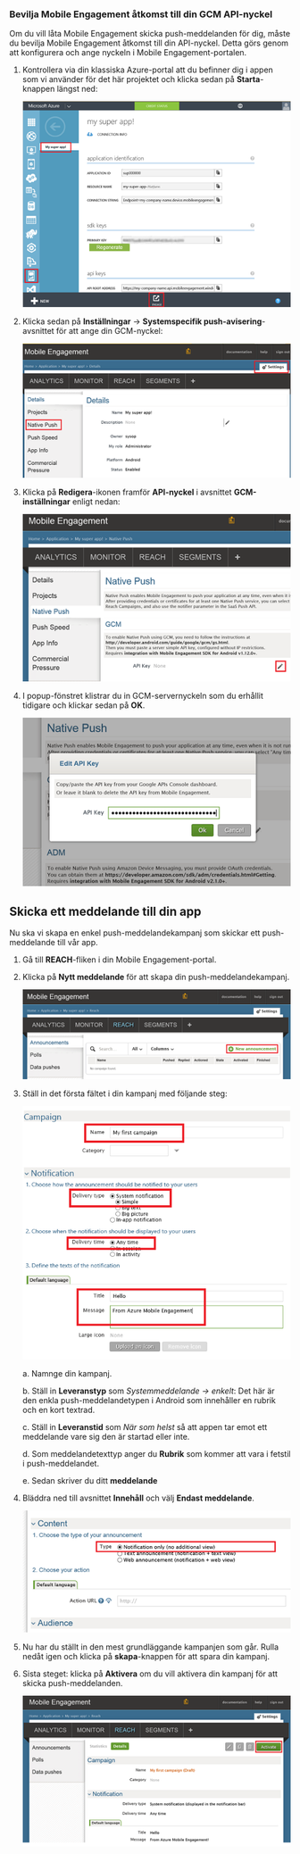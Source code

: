 ### <a name="grant-mobile-engagement-access-to-your-gcm-api-key"></a>Bevilja Mobile Engagement åtkomst till din GCM API-nyckel
Om du vill låta Mobile Engagement skicka push-meddelanden för dig, måste du bevilja Mobile Engagement åtkomst till din API-nyckel. Detta görs genom att konfigurera och ange nyckeln i Mobile Engagement-portalen.

1. Kontrollera via din klassiska Azure-portal att du befinner dig i appen som vi använder för det här projektet och klicka sedan på **Starta**-knappen längst ned:
   
    ![](./media/mobile-engagement-android-send-push/engage-button.png)
2. Klicka sedan på **Inställningar** -> **Systemspecifik push-avisering**-avsnittet för att ange din GCM-nyckel:
   
    ![](./media/mobile-engagement-android-send-push/engagement-portal.png)
3. Klicka på **Redigera**-ikonen framför **API-nyckel** i avsnittet **GCM-inställningar** enligt nedan:
   
    ![](./media/mobile-engagement-android-send-push/native-push-settings.png)
4. I popup-fönstret klistrar du in GCM-servernyckeln som du erhållit tidigare och klickar sedan på **OK**.
   
    ![](./media/mobile-engagement-android-send-push/api-key.png)

## <a id="send"></a>Skicka ett meddelande till din app
Nu ska vi skapa en enkel push-meddelandekampanj som skickar ett push-meddelande till vår app.

1. Gå till **REACH**-fliken i din Mobile Engagement-portal.
2. Klicka på **Nytt meddelande** för att skapa din push-meddelandekampanj.
   
    ![](./media/mobile-engagement-android-send-push/new-announcement.png)
3. Ställ in det första fältet i din kampanj med följande steg:
   
    ![](./media/mobile-engagement-android-send-push/campaign-first-params.png)
   
    a. Namnge din kampanj.
   
    b. Ställ in **Leveranstyp** som *Systemmeddelande -> enkelt*: Det här är den enkla push-meddelandetypen i Android som innehåller en rubrik och en kort textrad.
   
    c. Ställ in **Leveranstid** som *När som helst* så att appen tar emot ett meddelande vare sig den är startad eller inte.
   
    d. Som meddelandetexttyp anger du **Rubrik** som kommer att vara i fetstil i push-meddelandet.
   
    e. Sedan skriver du ditt **meddelande**
4. Bläddra ned till avsnittet **Innehåll** och välj **Endast meddelande**.
   
    ![](./media/mobile-engagement-android-send-push/campaign-content.png)
5. Nu har du ställt in den mest grundläggande kampanjen som går. Rulla nedåt igen och klicka på **skapa**-knappen för att spara din kampanj.
6. Sista steget: klicka på **Aktivera** om du vill aktivera din kampanj för att skicka push-meddelanden.
   
    ![](./media/mobile-engagement-android-send-push/campaign-activate.png)

